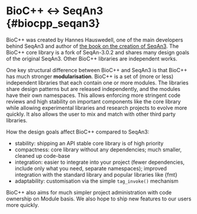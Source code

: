# BioC++ ↔ SeqAn3 {#biocpp_seqan3}

BioC++ was created by Hannes Hauswedell, one of the main developers behind SeqAn3 and author of [the book on the creation of SeqAn3](https://link.springer.com/book/10.1007/978-3-030-90990-1). The BioC++ core library is a fork of SeqAn-3.0.2 and shares many design goals of the original SeqAn3. Other BioC++ libraries are independent works.

One key structural difference between BioC++ and SeqAn3 is that BioC++ has much stronger **modularisation**.
BioC++ is a set of (more or less) independent libraries that each contain one or more modules.
The libraries share design patterns but are released independently, and the modules have their own namespaces.
This allows enforcing more stringent code reviews and high stability on important components like the core library while allowing experimental libraries and research projects to evolve more quickly.
It also allows the user to mix and match with other third party libraries.

How the design goals affect BioC++ compared to SeqAn3:
* stability: shipping an API stable core library is of high priority
* compactness: core library without any dependencies; much smaller, cleaned up code-base
* integration: easier to integrate into your project (fewer dependencies, include only what you need, separate namespaces); improved integration with the standard library and popular libraries like {fmt}
* adaptability: customisation via the simple `tag_invoke()` mechanism

BioC++ also aims for much simpler project administration with code ownership on Module basis.
We also hope to ship new features to our users more quickly.
